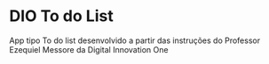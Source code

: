 # DIO To do List

App tipo To do list desenvolvido a partir das instruções do Professor Ezequiel Messore da Digital Innovation One
